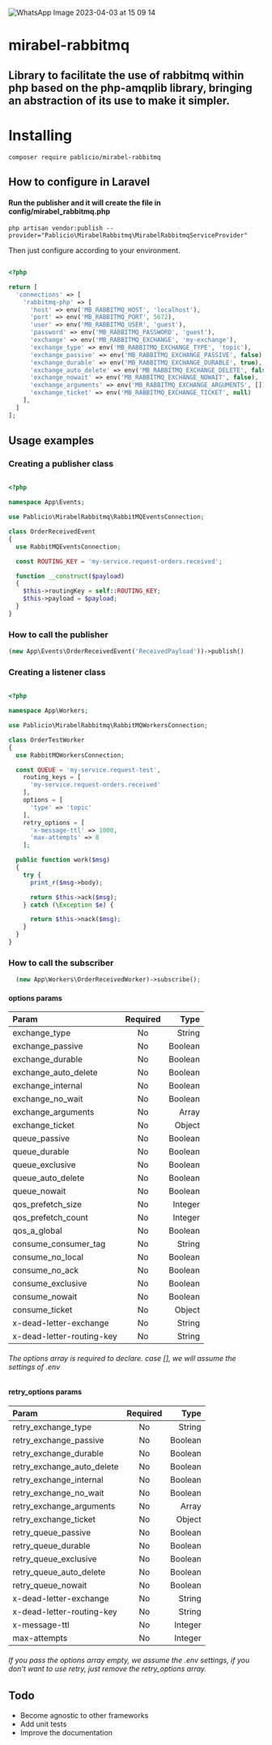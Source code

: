 
![WhatsApp Image 2023-04-03 at 15 09 14](https://user-images.githubusercontent.com/19760320/229592412-a12e1408-6edc-458f-bff3-5935400cb921.jpeg)

# mirabel-rabbitmq
## Library to facilitate the use of rabbitmq within php based on the php-amqplib library, bringing an abstraction of its use to make it simpler.

##
# Installing

```
composer require pablicio/mirabel-rabbitmq
```

## How to configure in Laravel
#### Run the publisher and it will create the file in config/mirabel_rabbitmq.php
```
php artisan vendor:publish --provider="Pablicio\MirabelRabbitmq\MirabelRabbitmqServiceProvider"
```

Then just configure according to your environment.

```php

<?php

return [
  'connections' => [
    'rabbitmq-php' => [
      'host' => env('MB_RABBITMQ_HOST', 'localhost'),
      'port' => env('MB_RABBITMQ_PORT', 5672),
      'user' => env('MB_RABBITMQ_USER', 'guest'),
      'password' => env('MB_RABBITMQ_PASSWORD', 'guest'),
      'exchange' => env('MB_RABBITMQ_EXCHANGE', 'my-exchange'),
      'exchange_type' => env('MB_RABBITMQ_EXCHANGE_TYPE', 'topic'),
      'exchange_passive' => env('MB_RABBITMQ_EXCHANGE_PASSIVE', false),
      'exchange_durable' => env('MB_RABBITMQ_EXCHANGE_DURABLE', true),
      'exchange_auto_delete' => env('MB_RABBITMQ_EXCHANGE_DELETE', false),
      'exchange_nowait' => env('MB_RABBITMQ_EXCHANGE_NOWAIT', false),
      'exchange_arguments' => env('MB_RABBITMQ_EXCHANGE_ARGUMENTS', []),
      'exchange_ticket' => env('MB_RABBITMQ_EXCHANGE_TICKET', null)
    ],
  ]
];
```

## Usage examples

### Creating a publisher class
```php

<?php

namespace App\Events;

use Pablicio\MirabelRabbitmq\RabbitMQEventsConnection;

class OrderReceivedEvent
{
  use RabbitMQEventsConnection;

  const ROUTING_KEY = 'my-service.request-orders.received';

  function __construct($payload)
  {
    $this->routingKey = self::ROUTING_KEY;
    $this->payload = $payload;
  }
}

```

### How to call the publisher

```php 
(new App\Events\OrderReceivedEvent('ReceivedPayload'))->publish()
```

### Creating a listener class
```php

<?php

namespace App\Workers;

use Pablicio\MirabelRabbitmq\RabbitMQWorkersConnection;

class OrderTestWorker
{
  use RabbitMQWorkersConnection;

  const QUEUE = 'my-service.request-test',
    routing_keys = [
      'my-service.request-orders.received'
    ],
    options = [
      'type' => 'topic'
    ],
    retry_options = [
      'x-message-ttl' => 1000,
      'max-attempts' => 8
    ];

  public function work($msg)
  {
    try {
      print_r($msg->body);

      return $this->ack($msg);
    } catch (\Exception $e) {

      return $this->nack($msg);
    }
  }
}

```

### How to call the subscriber
```php 
  (new App\Workers\OrderReceivedWorker)->subscribe();
```

#### **options** params
| Param                       | Required | Type    |
| :----------------           | :------: | ----:   |
| exchange_type               |   No     | String  |
| exchange_passive            |   No     | Boolean |
| exchange_durable            |   No     | Boolean |
| exchange_auto_delete        |   No     | Boolean |
| exchange_internal           |   No     | Boolean |
| exchange_no_wait            |   No     | Boolean |
| exchange_arguments          |   No     | Array   |
| exchange_ticket             |   No     | Object  |
| queue_passive               |   No     | Boolean |
| queue_durable               |   No     | Boolean |
| queue_exclusive             |   No     | Boolean |
| queue_auto_delete           |   No     | Boolean |
| queue_nowait                |   No     | Boolean |
| qos_prefetch_size           |   No     | Integer |
| qos_prefetch_count          |   No     | Integer |
| qos_a_global                |   No     | Boolean |
| consume_consumer_tag        |   No     | String  |
| consume_no_local            |   No     | Boolean |
| consume_no_ack              |   No     | Boolean |
| consume_exclusive           |   No     | Boolean |
| consume_nowait              |   No     | Boolean |
| consume_ticket              |   No     | Object  |
| x-dead-letter-exchange      |   No     | String  |
| x-dead-letter-routing-key   |   No     | String  |

###### The options array is required to declare. case [], we will assume the settings of .env

#### **retry_options** params

| Param                       | Required | Type    |
| :----------------           | :------: | ----:   |
| retry_exchange_type         |   No     | String  |
| retry_exchange_passive      |   No     | Boolean |
| retry_exchange_durable      |   No     | Boolean |
| retry_exchange_auto_delete  |   No     | Boolean |
| retry_exchange_internal     |   No     | Boolean |
| retry_exchange_no_wait      |   No     | Boolean |
| retry_exchange_arguments    |   No     | Array   |
| retry_exchange_ticket       |   No     | Object  |
| retry_queue_passive         |   No     | Boolean |
| retry_queue_durable         |   No     | Boolean |
| retry_queue_exclusive       |   No     | Boolean |
| retry_queue_auto_delete     |   No     | Boolean |
| retry_queue_nowait          |   No     | Boolean |
| x-dead-letter-exchange      |   No     | String  |
| x-dead-letter-routing-key   |   No     | String  |
| x-message-ttl               |   No     | Integer |
| max-attempts                |   No     | Integer |

###### If you pass the options array empty, we assume the .env settings, if you don't want to use retry, just remove the retry_options array.

## Todo
 - Become agnostic to other frameworks
 - Add unit tests
 - Improve the documentation

